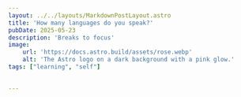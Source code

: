 ```yaml
---
layout: ../../layouts/MarkdownPostLayout.astro
title: 'How many languages do you speak?'
pubDate: 2025-05-23
description: 'Breaks to focus'
image:
    url: 'https://docs.astro.build/assets/rose.webp'
    alt: 'The Astro logo on a dark background with a pink glow.'
tags: ["learning", "self"]
   

---
```

# 